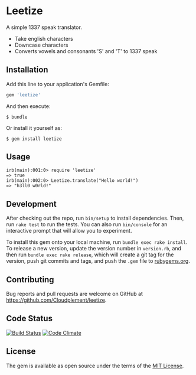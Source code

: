 # Leetize

A simple 1337 speak translator.

- Take english characters
- Downcase characters
- Converts vowels and consonants 'S' and 'T' to 1337 speak

## Installation

Add this line to your application's Gemfile:

```ruby
gem 'leetize'
```

And then execute:

    $ bundle

Or install it yourself as:

    $ gem install leetize

## Usage

    irb(main):001:0> require 'leetize'
    => true
    irb(main):002:0> Leetize.translate("Hello world!")
    => "h3ll0 w0rld!"

## Development

After checking out the repo, run `bin/setup` to install dependencies. Then, run `rake test` to run the tests. You can also run `bin/console` for an interactive prompt that will allow you to experiment.

To install this gem onto your local machine, run `bundle exec rake install`. To release a new version, update the version number in `version.rb`, and then run `bundle exec rake release`, which will create a git tag for the version, push git commits and tags, and push the `.gem` file to [rubygems.org](https://rubygems.org).

## Contributing

Bug reports and pull requests are welcome on GitHub at https://github.com/Cloudplement/leetize.

## Code Status

[![Build Status](https://travis-ci.org/Cloudplement/leetize.svg?branch=master)](https://travis-ci.org/Cloudplement/leetize) [![Code Climate](https://codeclimate.com/github/Cloudplement/leetize/badges/gpa.svg)](https://codeclimate.com/github/Cloudplement/leetize)

## License

The gem is available as open source under the terms of the [MIT License](http://opensource.org/licenses/MIT).

